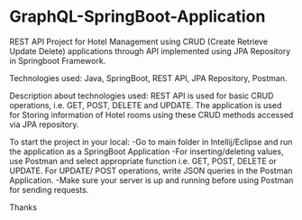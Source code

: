 # GraphQL-SpringBoot-Application
REST API Project for Hotel Management using CRUD (Create Retrieve Update Delete) applications through API implemented using JPA Repository in Springboot Framework.

Technologies used: Java, SpringBoot, REST API, JPA Repository, Postman.

Description about technologies used:
REST API is used for basic CRUD operations, i.e. GET, POST, DELETE and UPDATE.
The application is used for Storing information of Hotel rooms using these CRUD methods accessed via JPA repository.

To start the project in your local:
-Go to main folder in Intellij/Eclipse and run the application as a SpringBoot Application
-For inserting/deleting values, use Postman and select appropriate function i.e. GET, POST, DELETE or UPDATE. For UPDATE/ POST operations, write JSON queries in the Postman Application.
-Make sure your server is up and running before using Postman for sending requests.

Thanks
